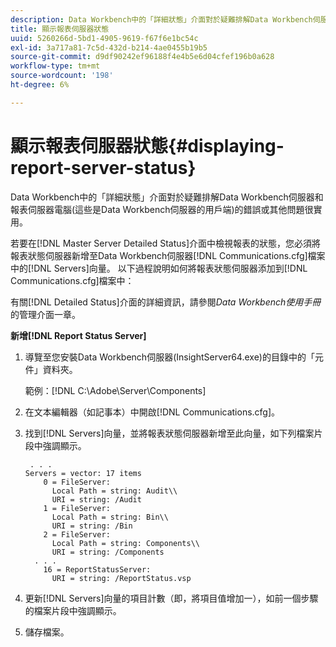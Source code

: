 ```yaml
---
description: Data Workbench中的「詳細狀態」介面對於疑難排解Data Workbench伺服器和報表伺服器電腦(這些是Data Workbench伺服器的用戶端)的錯誤或其他問題很實用。
title: 顯示報表伺服器狀態
uuid: 5260266d-5bd1-4905-9619-f67f6e1bc54c
exl-id: 3a717a81-7c5d-432d-b214-4ae0455b19b5
source-git-commit: d9df90242ef96188f4e4b5e6d04cfef196b0a628
workflow-type: tm+mt
source-wordcount: '198'
ht-degree: 6%

---
```


# 顯示報表伺服器狀態{#displaying-report-server-status}

Data Workbench中的「詳細狀態」介面對於疑難排解Data Workbench伺服器和報表伺服器電腦(這些是Data Workbench伺服器的用戶端)的錯誤或其他問題很實用。

若要在[!DNL Master Server Detailed Status]介面中檢視報表的狀態，您必須將報表狀態伺服器新增至Data Workbench伺服器[!DNL Communications.cfg]檔案中的[!DNL Servers]向量。 以下過程說明如何將報表狀態伺服器添加到[!DNL Communications.cfg]檔案中：

有關[!DNL Detailed Status]介面的詳細資訊，請參閱&#x200B;*Data Workbench使用手冊*&#x200B;的管理介面一章。

**新增[!DNL Report Status Server]**

1. 導覽至您安裝Data Workbench伺服器(InsightServer64.exe)的目錄中的「元件」資料夾。

   範例：[!DNL C:\Adobe\Server\Components]
1. 在文本編輯器（如記事本）中開啟[!DNL Communications.cfg]。
1. 找到[!DNL Servers]向量，並將報表狀態伺服器新增至此向量，如下列檔案片段中強調顯示。

   ```
    . . .
   Servers = vector: 17 items
       0 = FileServer: 
         Local Path = string: Audit\\
         URI = string: /Audit
       1 = FileServer: 
         Local Path = string: Bin\\
         URI = string: /Bin
       2 = FileServer: 
         Local Path = string: Components\\
         URI = string: /Components
     . . .
       16 = ReportStatusServer: 
         URI = string: /ReportStatus.vsp
   ```

1. 更新[!DNL Servers]向量的項目計數（即，將項目值增加一），如前一個步驟的檔案片段中強調顯示。
1. 儲存檔案。
